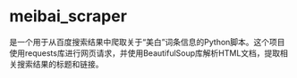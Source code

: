 # meibai_scraper
是一个用于从百度搜索结果中爬取关于“美白”词条信息的Python脚本。这个项目使用requests库进行网页请求，并使用BeautifulSoup库解析HTML文档，提取相关搜索结果的标题和链接。
